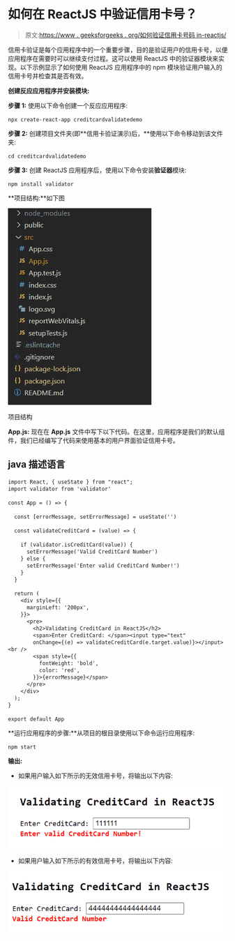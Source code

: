 # 如何在 ReactJS 中验证信用卡号？

> 原文:[https://www . geeksforgeeks . org/如何验证信用卡号码 in-reactjs/](https://www.geeksforgeeks.org/how-to-validate-a-credit-card-number-in-reactjs/)

信用卡验证是每个应用程序中的一个重要步骤，目的是验证用户的信用卡号，以便应用程序在需要时可以继续支付过程。这可以使用 ReactJS 中的验证器模块来实现。以下示例显示了如何使用 ReactJS 应用程序中的 npm 模块验证用户输入的信用卡号并检查其是否有效。

**创建反应应用程序并安装模块:**

**步骤 1:** 使用以下命令创建一个反应应用程序:

```
npx create-react-app creditcardvalidatedemo
```

**步骤 2:** 创建项目文件夹(即**信用卡验证演示)后，**使用以下命令移动到该文件夹:

```
cd creditcardvalidatedemo
```

**步骤 3:** 创建 ReactJS 应用程序后，使用以下命令安装**验证器**模块:

```
npm install validator
```

**项目结构:**如下图

![](img/f04ae0d8b722a9fff0bd9bd138b29c23.png)

项目结构

**App.js:** 现在在 **App.js** 文件中写下以下代码。在这里，应用程序是我们的默认组件，我们已经编写了代码来使用基本的用户界面验证信用卡号。

## java 描述语言

```
import React, { useState } from "react";
import validator from 'validator'

const App = () => {

  const [errorMessage, setErrorMessage] = useState('')

  const validateCreditCard = (value) => {

    if (validator.isCreditCard(value)) {
      setErrorMessage('Valid CreditCard Number')
    } else {
      setErrorMessage('Enter valid CreditCard Number!')
    }
  }

  return (
    <div style={{
      marginLeft: '200px',
    }}>
      <pre>
        <h2>Validating CreditCard in ReactJS</h2>
        <span>Enter CreditCard: </span><input type="text" 
        onChange={(e) => validateCreditCard(e.target.value)}></input> <br />
        <span style={{
          fontWeight: 'bold',
          color: 'red',
        }}>{errorMessage}</span>
      </pre>
    </div>
  );
}

export default App
```

**运行应用程序的步骤:**从项目的根目录使用以下命令运行应用程序:

```
npm start
```

**输出:**

*   如果用户输入如下所示的无效信用卡号，将输出以下内容:

![](img/a2bb500a961dea5c2ab728757b1c4c2b.png)

*   如果用户输入如下所示的有效信用卡号，将输出以下内容:

![](img/ebab9d2099072790b3bb0a842d245756.png)